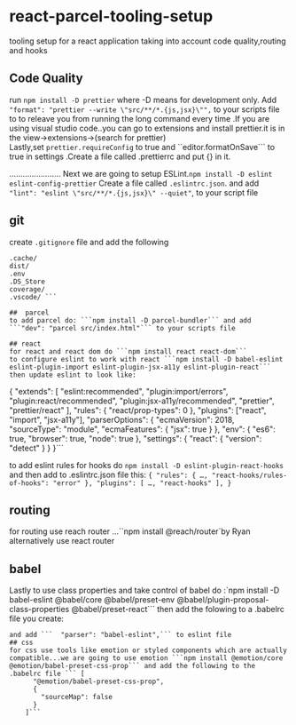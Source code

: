 # react-parcel-tooling-setup

tooling setup for a react application taking into account
code quality,routing and hooks

## Code Quality

run `npm install -D prettier` where -D means for development only.
Add `"format": "prettier --write \"src/**/*.{js,jsx}\"",` to your scripts file to to releave you from running the long command every time
.If you are using visual studio code..you can go to extensions and install prettier.it is in the view->extensions->(search for prettier)  
Lastly,set `prettier.requireConfig` to true and ``editor.formatOnSave``` to true in settings .Create a file called .prettierrc and put {} in it.

.......................
Next we are going to setup ESLint.`npm install -D eslint eslint-config-prettier`
Create a file called `.eslintrc.json`. and add `"lint": "eslint \"src/**/*.{js,jsx}\" --quiet"`, to your script file

## git

create `.gitignore` file and add the following

````node_modules
.cache/
dist/
.env
.DS_Store
coverage/
.vscode/ ```

##  parcel
to add parcel do: ```npm install -D parcel-bundler``` and add ```"dev": "parcel src/index.html"``` to your scripts file

## react
for react and react dom do ```npm install react react-dom```
to configure eslint to work with react ```npm install -D babel-eslint eslint-plugin-import eslint-plugin-jsx-a11y eslint-plugin-react```
then update eslint to look like:
````

{
"extends": [
"eslint:recommended",
"plugin:import/errors",
"plugin:react/recommended",
"plugin:jsx-a11y/recommended",
"prettier",
"prettier/react"
],
"rules": {
"react/prop-types": 0
},
"plugins": ["react", "import", "jsx-a11y"],
"parserOptions": {
"ecmaVersion": 2018,
"sourceType": "module",
"ecmaFeatures": {
"jsx": true
}
},
"env": {
"es6": true,
"browser": true,
"node": true
},
"settings": {
"react": {
"version": "detect"
}
}
}```

to add eslint rules for hooks do `npm install -D eslint-plugin-react-hooks`
and then add to .eslintrc.json file this: `{ "rules": { …, "react-hooks/rules-of-hooks": "error" }, "plugins": [ …, "react-hooks" ], }`

## routing

for routing use reach router ...``npm install @reach/router`by Ryan alternatively use react router

## babel

Lastly to use class properties and take control of babel do :`npm install -D babel-eslint @babel/core @babel/preset-env @babel/plugin-proposal-class-properties @babel/preset-react```
then add the folowing to a .babelrc file you create:

````
and add ```  "parser": "babel-eslint",``` to eslint file
## css
for css use tools like emotion or styled components which are actually compatible...we are going to use emotion ```npm install @emotion/core @emotion/babel-preset-css-prop``` and add the following to the .babelrc file ``` [
      "@emotion/babel-preset-css-prop",
      {
        "sourceMap": false
      }
    ]```
````
